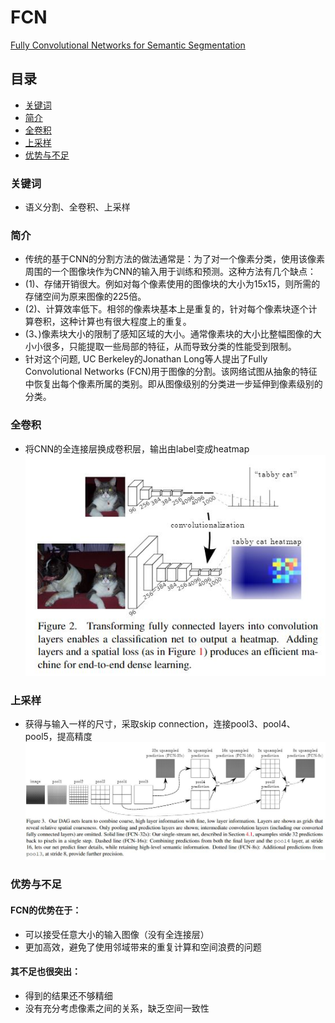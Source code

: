 # FCN
[Fully Convolutional Networks for Semantic Segmentation](https://arxiv.org/pdf/1411.4038)

## 目录
- [关键词](#关键词)
- [简介](#简介)
- [全卷积](#全卷积)
- [上采样](#上采样)
- [优势与不足](#优势与不足)

### 关键词
- 语义分割、全卷积、上采样

### 简介
- 传统的基于CNN的分割方法的做法通常是：为了对一个像素分类，使用该像素周围的一个图像块作为CNN的输入用于训练和预测。这种方法有几个缺点：
- (1)、存储开销很大。例如对每个像素使用的图像块的大小为15x15，则所需的存储空间为原来图像的225倍。
- (2)、计算效率低下。相邻的像素块基本上是重复的，针对每个像素块逐个计算卷积，这种计算也有很大程度上的重复。
- (3、)像素块大小的限制了感知区域的大小。通常像素块的大小比整幅图像的大小小很多，只能提取一些局部的特征，从而导致分类的性能受到限制。
- 针对这个问题, UC Berkeley的Jonathan Long等人提出了Fully Convolutional Networks (FCN)用于图像的分割。该网络试图从抽象的特征中恢复出每个像素所属的类别。即从图像级别的分类进一步延伸到像素级别的分类。

### 全卷积 
- 将CNN的全连接层换成卷积层，输出由label变成heatmap
![](./img/1.JPG)

### 上采样
- 获得与输入一样的尺寸，采取skip connection，连接pool3、pool4、pool5，提高精度
![](./img/2.jpg)



### 优势与不足
#### FCN的优势在于： 
- 可以接受任意大小的输入图像（没有全连接层） 
- 更加高效，避免了使用邻域带来的重复计算和空间浪费的问题

#### 其不足也很突出： 
- 得到的结果还不够精细 
- 没有充分考虑像素之间的关系，缺乏空间一致性
